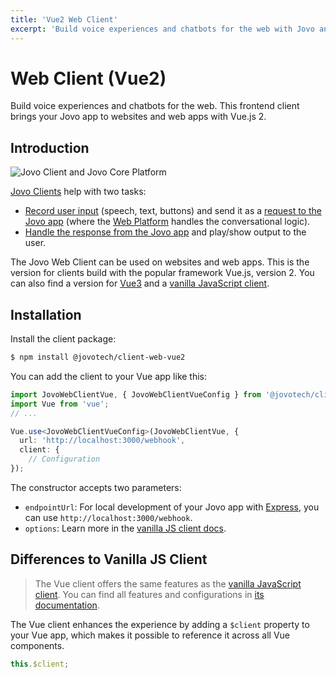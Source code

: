 ```yaml
---
title: 'Vue2 Web Client'
excerpt: 'Build voice experiences and chatbots for the web with Jovo and VueJS v2.'
---
```


# Web Client (Vue2)

Build voice experiences and chatbots for the web. This frontend client brings your Jovo app to websites and web apps with Vue.js 2.

## Introduction

![Jovo Client and Jovo Core Platform](https://github.com/jovotech/jovo-framework/raw/master/jovo-platforms/jovo-platform-core/img/jovo-client-platform-communication.png 'How Jovo Core Platform communicates with clients like web apps')

[Jovo Clients](https://v4.jovo.tech/docs/clients) help with two tasks:

- [Record user input](#record-user-input) (speech, text, buttons) and send it as a [request to the Jovo app](#send-a-request-to-jovo) (where the [Web Platform](https://v4.jovo.tech/marketplace/platform-web) handles the conversational logic).
- [Handle the response from the Jovo app](#handle-the-response-from-jovo) and play/show output to the user.

The Jovo Web Client can be used on websites and web apps. This is the version for clients build with the popular framework Vue.js, version 2. You can also find a version for [Vue3](https://v4.jovo.tech/marketplace/client-web-vue3) and a [vanilla JavaScript client](https://v4.jovo.tech/marketplace/client-web).

## Installation

Install the client package:

```bash
$ npm install @jovotech/client-web-vue2
```

You can add the client to your Vue app like this:

```typescript
import JovoWebClientVue, { JovoWebClientVueConfig } from '@jovotech/client-web-vue2';
import Vue from 'vue';
// ...

Vue.use<JovoWebClientVueConfig>(JovoWebClientVue, {
  url: 'http://localhost:3000/webhook',
  client: {
    // Configuration
});
```

The constructor accepts two parameters:

- `endpointUrl`: For local development of your Jovo app with [Express](https://v4.jovo.tech/marketplace/server-express), you can use `http://localhost:3000/webhook`.
- `options`: Learn more in the [vanilla JS client docs](https://v4.jovo.tech/marketplace/client-web#configuration).

## Differences to Vanilla JS Client

> The Vue client offers the same features as the [vanilla JavaScript client](https://v4.jovo.tech/marketplace/client-web). You can find all features and configurations in [its documentation](https://v4.jovo.tech/marketplace/client-web).

The Vue client enhances the experience by adding a `$client` property to your Vue app, which makes it possible to reference it across all Vue components.

```typescript
this.$client;
```
